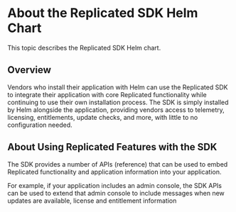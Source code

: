 # About the Replicated SDK Helm Chart

This topic describes the Replicated SDK Helm chart.

## Overview

Vendors who install their application with Helm can use the Replicated SDK to integrate their application with core Replicated functionality while continuing to use their own installation process. The SDK is simply installed by Helm alongside the application, providing vendors access to telemetry, licensing, entitlements, update checks, and more, with little to no configuration needed.

## About Using Replicated Features with the SDK 

The SDK provides a number of APIs (reference) that can be used to embed Replicated functionality and application information into your application.

For example, if your application includes an admin console, the SDK APIs can be used to extend that admin console to include messages when new updates are available, license and entitlement information
